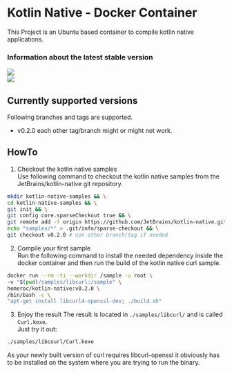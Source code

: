 # Kotlin Native - Docker Container
This Project is an Ubuntu based container to compile kotlin native applications.

### Information about the latest stable version
![](https://images.microbadger.com/badges/version/hemeroc/kotlin-native:v0.2.0.svg)  
![](https://images.microbadger.com/badges/image/hemeroc/kotlin-native:v0.2.0.svg)  

## Currently supported versions
Following branches and tags are supported.
* v0.2.0
each other tag/branch might or might not work.

## HowTo
1. Checkout the kotlin native samples  
Use following command to checkout the kotlin native samples from the JetBrains/kotlin-native git repository.  
```bash
mkdir kotlin-native-samples && \
cd kotlin-native-samples && \
git init && \
git config core.sparseCheckout true && \
git remote add -f origin https://github.com/JetBrains/kotlin-native.git && \
echo "samples/*" > .git/info/sparse-checkout && \
git checkout v0.2.0 # use other branch/tag if needed
```
2. Compile your first sample  
Run the following command to install the needed dependency inside the docker container and then run the build of the kotlin native curl sample.  
```bash
docker run --rm -ti --workdir /sample -u root \
-v "$(pwd)/samples/libcurl:/sample" \
hemeroc/kotlin-native:v0.2.0 \
/bin/bash -c \
"apt-get install libcurl4-openssl-dev; ./build.sh"
```

3. Enjoy the result
The result is located in ```./samples/libcurl/``` and is called ```Curl.kexe```.  
Just try it out:
```bash
./samples/libcourl/Curl.kexe
```
As your newly built version of curl requires libcurl-openssl it obviously has to be installed on the system where you are trying to run the binary.
